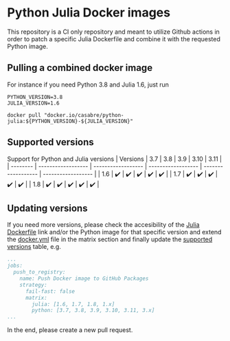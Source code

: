 # Python Julia Docker images

This repository is a CI only repository and meant to utilize Github actions in order to patch a specific Julia Dockerfile and combine it with the requested Python image.

## Pulling a combined docker image

For instance if you need Python 3.8 and Julia 1.6, just run

```shell
PYTHON_VERSION=3.8
JULIA_VERSION=1.6

docker pull "docker.io/casabre/python-julia:${PYTHON_VERSION}-${JULIA_VERSION}"
```

## Supported versions

Support for Python and Julia versions
| Versions | 3.7              | 3.8                 | 3.9                | 3.10   | 3.11               |
| -------- | ------------------ | ------------------ | ------------------ | ------------------ | ------------------ |
| 1.6      | :heavy_check_mark: | :heavy_check_mark: | :heavy_check_mark: | :heavy_check_mark: | :heavy_check_mark: |
| 1.7      | :heavy_check_mark: | :heavy_check_mark: | :heavy_check_mark: | :heavy_check_mark: | :heavy_check_mark: |
| 1.8      | :heavy_check_mark: | :heavy_check_mark: | :heavy_check_mark: | :heavy_check_mark: | :heavy_check_mark: |

## Updating versions

If you need more versions, please check the accesibility of the [Julia Dockerfile](https://github.com/docker-library/julia/tree/6458311a816406d7b1eb6d37ae92a6e27e32028c) link and/or the Python image for that specific version and extend the [docker.yml](.github/workflows/docker.yml) file in the matrix section and finally update the [supported versions](#supported-versions) table, e.g.

```yml
...
jobs:
  push_to_registry:
    name: Push Docker image to GitHub Packages
    strategy:
      fail-fast: false
      matrix:        
        julia: [1.6, 1.7, 1.8, 1.x]
        python: [3.7, 3.8, 3.9, 3.10, 3.11, 3.x]
...
```

In the end, please create a new pull request.
